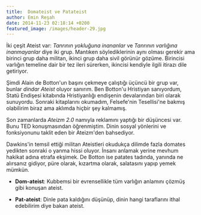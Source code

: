```yaml
---
title:  Domateist ve Patateist
author: Emin Reşah
date: 2014-11-23 02:18:14 +0200 
featured_image: /images/header-29.jpg
---
```


İki çeşit Ateist var: *Tanrının yokluğuna inananlar* ve *Tanrının varlığına
inanmayanlar* diye iki grup. Mantıken söylediklerinin aynı olması gerekir ama
birinci grup daha militan, ikinci grup daha sivil görünür gözüme. Birincisi
varlığın temeline dair bir tez ileri sürerken, ikincisi kendiyle ilgili itirazı
dile getiriyor.

Şimdi Alain de Botton'un başını çekmeye çalıştığı üçüncü bir grup var, bunlar
*dindar Ateist* oluyor sanırım. Ben Botton'u Hristiyan sanıyordum, Statü
Endişesi kitabında Hristiyanlığı endişenin devalarından biri olarak sunuyordu.
Sonraki kitaplarını okumadım, Felsefe'nin Tesellisi'ne bakmış olabilirim biraz
ama aklımda hiçbir şey kalmamış.

Son zamanlarda *Ateizm 2.0* namıyla reklamını yaptığı bir düşüncesi var.  Bunu
TED konuşmasından öğrenmiştim. Dinin sosyal yönlerini ve fonksiyonunu taklit
eden bir Ateizm'den bahsediyor.

Dawkins'in temsil ettiği militan Ateistleri okudukça dilimde fazla domates
yedikten sonraki o yanma hissi oluyor. İnsanı anlamak yerine mevhum hakikat
adına etrafa ekşimek. De Botton ise patates tadında, yanında ne alırsanız
gidiyor, püre olarak, kızartma olarak, salatasını yapıp yemek mümkün.

* **Dom-ateist**: Kubbemsi bir evrensellikle tüm varlığın anlamını
    çözmüş gibi konuşan ateist.

* **Pat-ateist**: Dinle pata kaldığını düşünüp, dinin hangi taraflarını
    ithal edebilirim diye bakan ateist.
